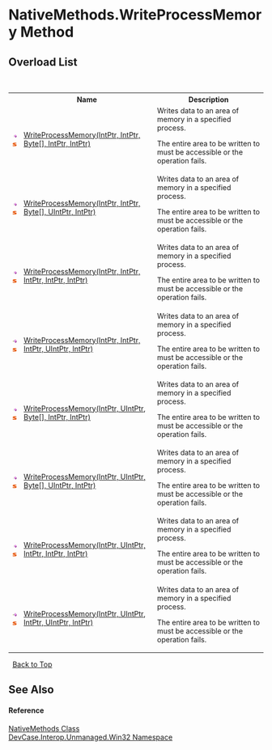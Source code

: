 # NativeMethods.WriteProcessMemory Method 
 


## Overload List
&nbsp;<table><tr><th></th><th>Name</th><th>Description</th></tr><tr><td>![Public method](media/pubmethod.gif "Public method")![Static member](media/static.gif "Static member")</td><td><a href="M_DevCase_Interop_Unmanaged_Win32_NativeMethods_WriteProcessMemory">WriteProcessMemory(IntPtr, IntPtr, Byte[], IntPtr, IntPtr)</a></td><td>
Writes data to an area of memory in a specified process. 

 The entire area to be written to must be accessible or the operation fails.</td></tr><tr><td>![Public method](media/pubmethod.gif "Public method")![Static member](media/static.gif "Static member")</td><td><a href="M_DevCase_Interop_Unmanaged_Win32_NativeMethods_WriteProcessMemory_1">WriteProcessMemory(IntPtr, IntPtr, Byte[], UIntPtr, IntPtr)</a></td><td>
Writes data to an area of memory in a specified process. 

 The entire area to be written to must be accessible or the operation fails.</td></tr><tr><td>![Public method](media/pubmethod.gif "Public method")![Static member](media/static.gif "Static member")</td><td><a href="M_DevCase_Interop_Unmanaged_Win32_NativeMethods_WriteProcessMemory_2">WriteProcessMemory(IntPtr, IntPtr, IntPtr, IntPtr, IntPtr)</a></td><td>
Writes data to an area of memory in a specified process. 

 The entire area to be written to must be accessible or the operation fails.</td></tr><tr><td>![Public method](media/pubmethod.gif "Public method")![Static member](media/static.gif "Static member")</td><td><a href="M_DevCase_Interop_Unmanaged_Win32_NativeMethods_WriteProcessMemory_3">WriteProcessMemory(IntPtr, IntPtr, IntPtr, UIntPtr, IntPtr)</a></td><td>
Writes data to an area of memory in a specified process. 

 The entire area to be written to must be accessible or the operation fails.</td></tr><tr><td>![Public method](media/pubmethod.gif "Public method")![Static member](media/static.gif "Static member")</td><td><a href="M_DevCase_Interop_Unmanaged_Win32_NativeMethods_WriteProcessMemory_4">WriteProcessMemory(IntPtr, UIntPtr, Byte[], IntPtr, IntPtr)</a></td><td>
Writes data to an area of memory in a specified process. 

 The entire area to be written to must be accessible or the operation fails.</td></tr><tr><td>![Public method](media/pubmethod.gif "Public method")![Static member](media/static.gif "Static member")</td><td><a href="M_DevCase_Interop_Unmanaged_Win32_NativeMethods_WriteProcessMemory_5">WriteProcessMemory(IntPtr, UIntPtr, Byte[], UIntPtr, IntPtr)</a></td><td>
Writes data to an area of memory in a specified process. 

 The entire area to be written to must be accessible or the operation fails.</td></tr><tr><td>![Public method](media/pubmethod.gif "Public method")![Static member](media/static.gif "Static member")</td><td><a href="M_DevCase_Interop_Unmanaged_Win32_NativeMethods_WriteProcessMemory_6">WriteProcessMemory(IntPtr, UIntPtr, IntPtr, IntPtr, IntPtr)</a></td><td>
Writes data to an area of memory in a specified process. 

 The entire area to be written to must be accessible or the operation fails.</td></tr><tr><td>![Public method](media/pubmethod.gif "Public method")![Static member](media/static.gif "Static member")</td><td><a href="M_DevCase_Interop_Unmanaged_Win32_NativeMethods_WriteProcessMemory_7">WriteProcessMemory(IntPtr, UIntPtr, IntPtr, UIntPtr, IntPtr)</a></td><td>
Writes data to an area of memory in a specified process. 

 The entire area to be written to must be accessible or the operation fails.</td></tr></table>&nbsp;
<a href="#nativemethods.writeprocessmemory-method">Back to Top</a>

## See Also


#### Reference
<a href="T_DevCase_Interop_Unmanaged_Win32_NativeMethods">NativeMethods Class</a><br /><a href="N_DevCase_Interop_Unmanaged_Win32">DevCase.Interop.Unmanaged.Win32 Namespace</a><br />